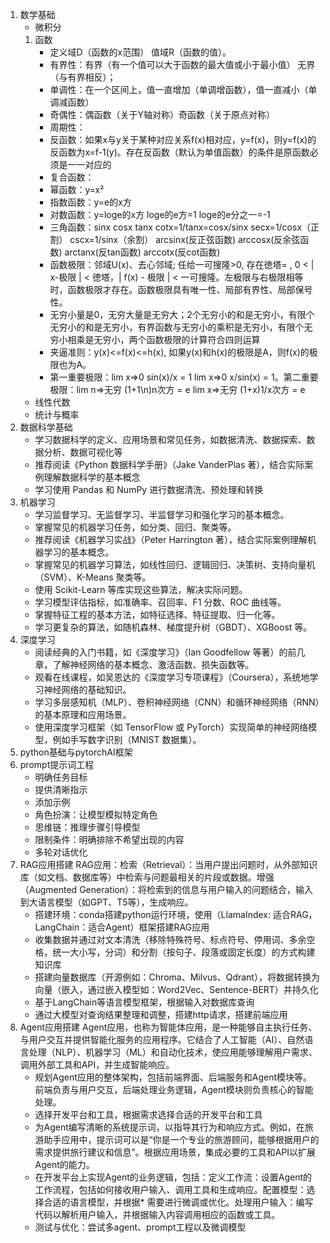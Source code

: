 1. 数学基础
   * 微积分 
    1. 函数
       * 定义域D（函数的x范围） 值域R（函数的值）。
       * 有界性：有界（有一个值可以大于函数的最大值或小于最小值） 无界（与有界相反）；
       * 单调性：在一个区间上，值一直增加（单调增函数），值一直减小（单调减函数）
       * 奇偶性：偶函数（关于Y轴对称）奇函数（关于原点对称）
       * 周期性：
       * 反函数：如果x与y关于某种对应关系f(x)相对应，y=f(x)，则y=f(x)的反函数为x=f-1(y)。存在反函数（默认为单值函数）的条件是原函数必须是一一对应的
       * 复合函数： 
       * 幂函数：y=x²
       * 指数函数：y=e的x方
       * 对数函数：y=loge的x方 loge的e方=1 loge的e分之一=-1
       * 三角函数：sinx cosx tanx cotx=1/tanx=cosx/sinx secx=1/cosx（正割） cscx=1/sinx（余割） arcsinx(反正弦函数) arccosx(反余弦函数) arctanx(反tan函数) arccotx(反cot函数)
       * 函数极限：邻域U(x)、去心邻域; 任给一可搜隆>0, 存在徳塔= , 0 < | x-极限 | < 徳塔，| f(x) - 极限 | < 一可搜隆。左极限与右极限相等时，函数极限才存在。函数极限具有唯一性、局部有界性、局部保号性。
       * 无穷小量是0，无穷大量是无穷大；2个无穷小的和是无穷小，有限个无穷小的和是无穷小，有界函数与无穷小的乘积是无穷小，有限个无穷小相乘是无穷小，两个函数极限的计算符合四则运算
       * 夹逼准则：y(x)<=f(x)<=h(x), 如果y(x)和h(x)的极限是A，则f(x)的极限也为A。
       * 第一重要极限：lim x=>0 sin(x)/x = 1 lim x=>0 x/sin(x) = 1。第二重要极限：lim n=>无穷 (1+1\n)n次方 = e  lim x=>无穷 (1+x)1/x次方 = e
   * 线性代数
   * 统计与概率
2. 数据科学基础
   * 学习数据科学的定义、应用场景和常见任务，如数据清洗、数据探索、数据分析、数据可视化等
   * 推荐阅读《Python 数据科学手册》（Jake VanderPlas 著），结合实际案例理解数据科学的基本概念
   * 学习使用 Pandas 和 NumPy 进行数据清洗、预处理和转换
3. 机器学习
   * 学习监督学习、无监督学习、半监督学习和强化学习的基本概念。
   * 掌握常见的机器学习任务，如分类、回归、聚类等。
   * 推荐阅读《机器学习实战》（Peter Harrington 著），结合实际案例理解机器学习的基本概念。
   * 掌握常见的机器学习算法，如线性回归、逻辑回归、决策树、支持向量机（SVM）、K-Means 聚类等。
   * 使用 Scikit-Learn 等库实现这些算法，解决实际问题。
   * 学习模型评估指标，如准确率、召回率、F1 分数、ROC 曲线等。
   * 掌握特征工程的基本方法，如特征选择、特征提取、归一化等。
   * 学习更复杂的算法，如随机森林、梯度提升树（GBDT）、XGBoost 等。
4. 深度学习
   * 阅读经典的入门书籍，如《深度学习》（Ian Goodfellow 等著）的前几章，了解神经网络的基本概念、激活函数、损失函数等。
   * 观看在线课程，如吴恩达的《深度学习专项课程》（Coursera），系统地学习神经网络的基础知识。
   * 学习多层感知机（MLP）、卷积神经网络（CNN）和循环神经网络（RNN）的基本原理和应用场景。
   * 使用深度学习框架（如 TensorFlow 或 PyTorch）实现简单的神经网络模型，例如手写数字识别（MNIST 数据集）。
5. python基础与pytorchAI框架
6. prompt提示词工程
   * 明确任务目标
   * 提供清晰指示
   * 添加示例
   * 角色扮演：让模型模拟特定角色
   * 思维链：推理步骤引导模型
   * 限制条件：明确排除不希望出现的内容
   * 多轮对话优化
7. RAG应用搭建
   RAG应用：检索（Retrieval）：当用户提出问题时，从外部知识库（如文档、数据库等）中检索与问题最相关的片段或数据。增强（Augmented Generation）：将检索到的信息与用户输入的问题结合，输入到大语言模型（如GPT、T5等），生成响应。
   * 搭建环境：conda搭建python运行环境，使用（LlamaIndex: 适合RAG，LangChain：适合Agent）框架搭建RAG应用
   * 收集数据并通过对文本清洗（移除特殊符号、标点符号、停用词、多余空格，统一大小写，分词）和分割（按句子、段落或固定长度）的方式构建知识库
   * 搭建向量数据库（开源例如：Chroma、Milvus、Qdrant），将数据转换为向量（嵌入，通过嵌入模型如：Word2Vec、Sentence-BERT）并持久化
   * 基于LangChain等语言模型框架，根据输入对数据库查询
   * 通过大模型对查询结果整理和调整，搭建http请求，搭建前端应用
8. Agent应用搭建
   Agent应用，也称为智能体应用，是一种能够自主执行任务、与用户交互并提供智能化服务的应用程序。它结合了人工智能（AI）、自然语言处理（NLP）、机器学习（ML）和自动化技术，使应用能够理解用户需求、调用外部工具和API，并生成智能响应。
   * 规划Agent应用的整体架构，包括前端界面、后端服务和Agent模块等。前端负责与用户交互，后端处理业务逻辑，Agent模块则负责核心的智能处理。
   * 选择开发平台和工具，根据需求选择合适的开发平台和工具
   * 为Agent编写清晰的系统提示词，以指导其行为和响应方式。例如，在旅游助手应用中，提示词可以是“你是一个专业的旅游顾问，能够根据用户的需求提供旅行建议和信息”。根据应用场景，集成必要的工具和API以扩展Agent的能力。
   * 在开发平台上实现Agent的业务逻辑，包括：定义工作流：设置Agent的工作流程，包括如何接收用户输入、调用工具和生成响应。配置模型：选择合适的语言模型，并根据* 需要进行微调或优化。处理用户输入：编写代码以解析用户输入，并根据输入内容调用相应的函数或工具。
   * 测试与优化：尝试多agent、prompt工程以及微调模型
